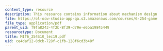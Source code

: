 ```yaml
---
content_type: resource
description: This resource contains information about mechanism design I.
file: https://ol-ocw-studio-app-qa.s3.amazonaws.com/courses/6-254-game-theory-with-engineering-applications-spring-2010/ce4daf120dcb728fc1fb128f6cd3b48f_MIT6_254S10_lec19.pdf
file_type: application/pdf
parent_uid: f9fa8243-4f2b-8f39-d79e-e6ba19845449
resourcetype: Document
title: MIT6_254S10_lec19.pdf
uid: ce4daf12-0dcb-728f-c1fb-128f6cd3b48f
---
```

